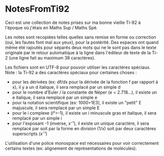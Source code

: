 # NotesFromTi92

Ceci est une collection de notes prises sur ma bonne vieille Ti-92 à l'époque où j'étais en Maths Sup / Maths Spé.

Les notes sont recopiées telles quelles sans remise en forme ou correction (oui, les fautes font mal aux yeux), pour la postérité. Des espaces ont quand même été rajoutés pour séparés deux mots qui ne le sont pas dans le texte originale par le retour automatique à la ligne dans l'éditeur de texte de la Ti-2 (une ligne fait au maximum 38 caractères).

Les fichiers sont en UTF-8 pour pouvoir utiliser les caractères spéciaux.
Note : la Ti-92 a des caractères spéciaux pour certaines choses :
- pour les dérivées (ex: df/dx pour la dérivée de la fonction f par rapport à x), il y a un d italique, il sera remplacé par un simple d
- pour le nombre d'Euler / la constante de Néper (e = 2.718...), il existe un e italique, il sera remplacé par un simple e
- pour la notation scientifique (ex: 1000=1E3), il existe un "petit" E majuscule, il sera remplacé par un simple E
- pour le i complexe (i²=-1), il existe un i minuscule gras et italique, il sera remplacé par un simple i
- pour l'exposant -1 (inverse, x⁻¹), il existe un unique caractère, il sera remplacé par soit par la forme en division (1/x) soit par deux caractères superscripts (x⁻¹)

L'utilisation d'une police monospace est nécessaires pour voir correctement certains textes (ex: alignement de représentations de molécules).